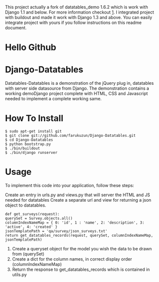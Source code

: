 This project actually a fork of datatables_demo 1.6.2 which is work with Django 1.1 and below. For more information checkout [1].
I integrated project with buildout and made it work with Django 1.3 and above.
You can easily integrate project with yours if you follow instructions on this readme document.

Hello Github
============

Django-Datatables
=======

Datatables-Datatables is a demonstration of the jQuery plug in, datatables with server side datasource from Django. The demonstration contains a working demoDjango project complete with HTML, CSS and Javascript needed to implement a complete working same.

How To Install
======

    $ sudo apt-get install git
    $ git clone git://github.com/farukuzun/Django-Datatables.git
    $ cd Django-Datatables
    $ python bootstrap.py
    $ ./bin/buildout
    $ ./bin/django runserver

Usage
======

To implement this code into your application, follow these steps:

Create an entry in urls.py and views.py that will server the HTML and JS needed for datatables
Create a separate url and view for returning a json object to datatables.

    def get_surveys(request):
    querySet = Survey.objects.all()
    columnIndexNameMap = { 0: 'id', 1 : 'name', 2: 'description', 3: 'active', 4: 'created' }
    jsonTemplatePath = 'qa/survey/json_surveys.txt'
    return get_datatables_records(request, querySet, columnIndexNameMap, jsonTemplatePath)

1. Create a  queryset object for the model you wish the data to be drawn from (querySet)
2. Create a dict for the column names, in correct display order (columnIndexNameMap)
3. Return the response to get_datatables_records which is contained in utils.py

[1]: http://www.assembla.com/code/datatables_demo/subversion/nodes/trunk/1_6_2
